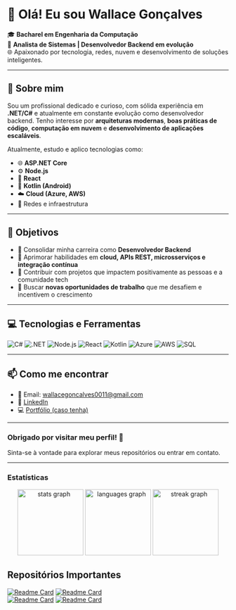 # 👋 Olá! Eu sou Wallace Gonçalves

🎓 **Bacharel em Engenharia da Computação**  
💼 **Analista de Sistemas | Desenvolvedor Backend em evolução**  
🌐 Apaixonado por tecnologia, redes, nuvem e desenvolvimento de soluções inteligentes.

---

## 🚀 Sobre mim

Sou um profissional dedicado e curioso, com sólida experiência em **.NET/C#** e atualmente em constante evolução como desenvolvedor backend. Tenho interesse por **arquiteturas modernas**, **boas práticas de código**, **computação em nuvem** e **desenvolvimento de aplicações escaláveis**.

Atualmente, estudo e aplico tecnologias como:

- 🌐 **ASP.NET Core**  
- ⚙️ **Node.js**  
- 🔁 **React**  
- 📱 **Kotlin (Android)**  
- ☁️ **Cloud (Azure, AWS)**  
- 🧠 Redes e infraestrutura

---

## 🎯 Objetivos

- 📌 Consolidar minha carreira como **Desenvolvedor Backend**
- 🌱 Aprimorar habilidades em **cloud, APIs REST, microsserviços e integração contínua**
- 🤝 Contribuir com projetos que impactem positivamente as pessoas e a comunidade tech
- 🔎 Buscar **novas oportunidades de trabalho** que me desafiem e incentivem o crescimento

---

## 💻 Tecnologias e Ferramentas

![C#](https://img.shields.io/badge/C%23-239120?style=flat&logo=c-sharp&logoColor=white)
![.NET](https://img.shields.io/badge/.NET-512BD4?style=flat&logo=dotnet&logoColor=white)
![Node.js](https://img.shields.io/badge/Node.js-339933?style=flat&logo=nodedotjs&logoColor=white)
![React](https://img.shields.io/badge/React-20232A?style=flat&logo=react&logoColor=61DAFB)
![Kotlin](https://img.shields.io/badge/Kotlin-7F52FF?style=flat&logo=kotlin&logoColor=white)
![Azure](https://img.shields.io/badge/Azure-0078D4?style=flat&logo=microsoftazure&logoColor=white)
![AWS](https://img.shields.io/badge/AWS-232F3E?style=flat&logo=amazonaws&logoColor=white)
![SQL](https://img.shields.io/badge/SQL-4479A1?style=flat&logo=postgresql&logoColor=white)

---

## 📫 Como me encontrar

- 📧 Email: wallacegoncalves0011@gmail.com  
- 💼 [LinkedIn](https://www.linkedin.com/in/wallace-goncalves)  
- 💻 [Portfólio (caso tenha)](https://seuportfolio.dev)

---

### Obrigado por visitar meu perfil! 🚀
Sinta-se à vontade para explorar meus repositórios ou entrar em contato.


---
### Estatísticas
<div align="center">
  <img src="https://github-readme-stats.vercel.app/api?username=wallaceg7&hide_title=false&hide_rank=false&show_icons=true&include_all_commits=true&count_private=true&disable_animations=false&theme=highcontrast&locale=pt-br&hide_border=false" height="150" alt="stats graph"  />
  <img src="https://github-readme-stats.vercel.app/api/top-langs?username=wallaceg7&locale=pt-br&hide_title=false&layout=compact&card_width=320&langs_count=5&theme=highcontrast&hide_border=false" height="150" alt="languages graph"  />
  <img src="https://streak-stats.demolab.com?user=wallaceg7&locale=pt-br&mode=daily&theme=shades-of-purple&hide_border=false&border_radius=5" height="150" alt="streak graph"  />
</div>



## Repositórios Importantes
[![Readme Card](https://github-readme-stats.vercel.app/api/pin/?username=wallaceg7&repo=EmprestimoLivros_AspNet
)](https://github.com/wallaceg7/EmprestimoLivros_AspNet)  [![Readme Card](https://github-readme-stats.vercel.app/api/pin/?username=wallaceg7&repo=WebApi-CRUD-livros)](https://github.com/wallaceg7/WebApi-CRUD-livros)  
[![Readme Card](https://github-readme-stats.vercel.app/api/pin/?username=wallaceg7&repo=WebApi-Usuarios)](https://github.com/wallaceg7/WebApi-Usuarios) [![Readme Card](https://github-readme-stats.vercel.app/api/pin/?username=wallaceg7&repo=whatsapp-bot)](https://github.com/wallaceg7/whatsapp-bot) 

